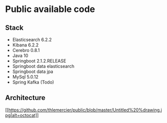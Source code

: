 # Public available code
## Stack
- Elasticsearch 6.2.2
- Kibana 6.2.2
- Cerebro 0.8.1
- Java 10
- Springboot 2.1.2.RELEASE
- Springboot data elasticsearch
- Springboot data jpa
- MySql 5.0.12
- Spring Kafka (Todo)

## Architecture
[[https://github.com/thlemercier/public/blob/master/Untitled%20%drawing.jpg|alt=octocat]]